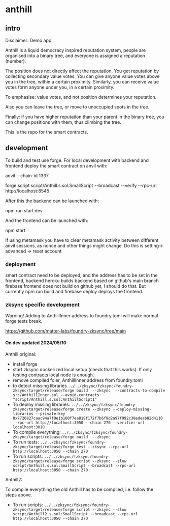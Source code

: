 # anthill
## intro 
Disclaimer: Demo app.

Anthill is a liquid democracy inspired reputation system, people are organised into a binary tree, and everyone is assigned a reputation (number).

The position does not directly affect the reputation. You get reputation by collecting secondary value votes. You can give anyone value votes above you in the tree, within a certain proximity. Similarly, you can receive value votes form anyone under you, in a certain proximity.

To emphasise: value votes, and not position determines your reputation.

Also you can leave the tree, or move to unoccupied spots in the tree.

Finally: if you have higher reputation than your parent in the binary tree, you can change positions with them, thus climbing the tree.

This is the repo for the smart contracts.

## development 

To build and test use forge. For local development with backend and frontend deploy the smart contract on anvil with:

anvil --chain-id 1337

forge script script/Anthill.s.sol:SmallScript --broadcast --verify --rpc-url http://localhost:8545  

After this the backend can be launched with:

npm run start:dev

And the frontend can be launched with:

npm start

If using metamask you have to clear metamask activity between different anvil sessions, as nonce and other things might change. Do this is setting-> advanced -> reset account

### deployment
smart contract need to be deployed, and the address has to be set in the frontend, backend
heroku builds backend based on github's main branch
firebase frontend does not build on github yet, I should do that. But currently npm run build and firebase deploy deploys the frontend.

### zksync specific development
Warning! Adding to AnthillInner address to foundry.toml will make normal forge tests break.

https://github.com/matter-labs/foundry-zksync/tree/main



#### On dev updated 2024/05/10 

Anthill original: 

- install forge
- start zksync dockerized local setup (check that this works). If only testing contracts local node is enough. 
- remove compiled foler, AnthillInner address from foundry.toml
- to detect missing libraries ``` ../../zksync/fzksync/foundry-zksync/target/release/forge build  --zksync  --contracts-to-compile src/AnthillInner.sol --avoid-contracts "script/Anthill.s.sol:AnthillScript1"  ```
- To deploy missing libraries: ```../../zksync/fzksync/foundry-zksync/target/release/forge create --zksync --deploy-missing-libraries --private-key 0x7726827caac94a7f9e1b160f7ea819f172f7b6f9d2a97f992c38edeab82d4110 --rpc-url http://localhost:3050 --chain 270 --verifier-url localhost:3010```
- To compile everything: ``` ../../zksync/fzksync/foundry-zksync/target/release/forge build  --zksync  ```
- To run tests: ```../../zksync/fzksync/foundry-zksync/target/release/forge test --zksync --rpc-url http://localhost:3050 --chain 270```
- To run scripts: ``` ../../zksync/fzksync/foundry-zksync/target/release/forge script --zksync --slow script/Anthill.s.sol:SmallScript --broadcast --rpc-url http://localhost:3050 --chain 270 ```

Anthill2: 

To compile everything the old Anthill has to be compiled, i.e. follow the steps above.
- To run scripts: ``` ../../zksync/fzksync/foundry-zksync/target/release/forge script --zksync --slow script/Anthill2.s.sol:SmallScript --broadcast --rpc-url http://localhost:3050 --chain 270 ```